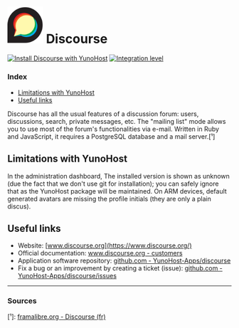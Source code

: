 # <img src="/images/discourse_logo.svg" width="80px" alt="Discourse's logo"> Discourse

[![Install Discourse with YunoHost](https://install-app.yunohost.org/install-with-yunohost.png)](https://install-app.yunohost.org/?app=discourse) [![Integration level](https://dash.yunohost.org/integration/discourse.svg)](https://ci-apps.yunohost.org/jenkins/job/discourse%20%28Community%29/lastBuild/consoleFull)

### Index

- [Limitations with YunoHost](#limitations-with-yunohost)
- [Useful links](#useful-links)

Discourse has all the usual features of a discussion forum: users, discussions, search, private messages, etc. The "mailing list" mode allows you to use most of the forum's functionalities via e-mail. Written in Ruby and JavaScript, it requires a PostgreSQL database and a mail server.[¹]

## Limitations with YunoHost

In the administration dashboard, The installed version is shown as unknown (due the fact that we don't use git for installation); you can safely ignore that as the YunoHost package will be maintained. On ARM devices, default generated avatars are missing the profile initials (they are only a plain discus).

## Useful links

+ Website: [www.discourse.org](https://www.discourse.org/)
+ Official documentation: [www.discourse.org - customers](https://www.discourse.org/customers)
+ Application software repository: [github.com - YunoHost-Apps/discourse](https://github.com/YunoHost-Apps/discourse_ynh)
+ Fix a bug or an improvement by creating a ticket (issue): [github.com - YunoHost-Apps/discourse/issues](https://github.com/YunoHost-Apps/discourse_ynh/issues)

-----

### Sources

[¹]: [framalibre.org - Discourse (fr)](https://framalibre.org/content/discourse)
